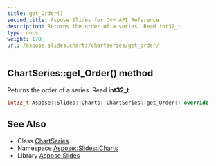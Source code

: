 ```yaml
---
title: get_Order()
second_title: Aspose.Slides for C++ API Reference
description: Returns the order of a series. Read int32_t.
type: docs
weight: 170
url: /aspose.slides.charts/chartseries/get_order/
---
```

## ChartSeries::get_Order() method


Returns the order of a series. Read **int32_t**.

```cpp
int32_t Aspose::Slides::Charts::ChartSeries::get_Order() override
```

## See Also

* Class [ChartSeries](../)
* Namespace [Aspose::Slides::Charts](../../)
* Library [Aspose.Slides](../../../)